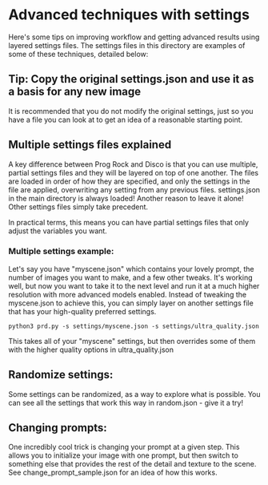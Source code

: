 # Advanced techniques with settings
Here's some tips on improving workflow and getting advanced results using layered settings files.
The settings files in this directory are examples of some of these techniques, detailed below:

## Tip: Copy the original settings.json and use it as a basis for any new image
It is recommended that you do not modify the original settings, just so you have a file you can look at to get an idea of a reasonable starting point.

## Multiple settings files explained
A key difference between Prog Rock and Disco is that you can use multiple, partial settings files and they will be layered on top of one another.
The files are loaded in order of how they are specified, and only the settings in the file are applied, overwriting any setting from any previous files.
settings.json in the main directory is always loaded! Another reason to leave it alone! Other settings files simply take precedent.

In practical terms, this means you can have partial settings files that only adjust the variables you want.

### Multiple settings example:
Let's say you have "myscene.json" which contains your lovely prompt, the number of images you want to make, and a few other tweaks.
It's working well, but now you want to take it to the next level and run it at a much higher resolution with more advanced models enabled.
Instead of tweaking the myscene.json to achieve this, you can simply layer on another settings file that has your high-quality preferred settings.

```
python3 prd.py -s settings/myscene.json -s settings/ultra_quality.json
```

This takes all of your "myscene" settings, but then overrides some of them with the higher quality options in ultra_quality.json

## Randomize settings:
Some settings can be randomized, as a way to explore what is possible.
You can see all the settings that work this way in random.json - give it a try!

## Changing prompts:
One incredibly cool trick is changing your prompt at a given step. This allows you to initialize your image with one prompt, but then switch to something else that provides the rest of the detail and texture to the scene.
See change_prompt_sample.json for an idea of how this works.
